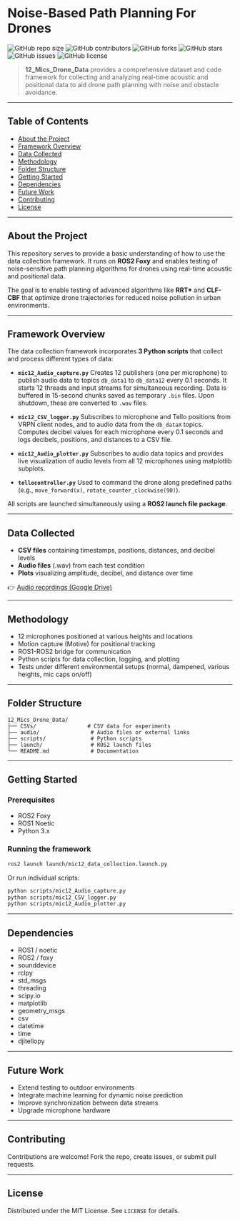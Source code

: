 # Noise-Based Path Planning For Drones

![GitHub repo size](https://img.shields.io/github/repo-size/dwara-rajesh/12_Mics_Drone_Data)
![GitHub contributors](https://img.shields.io/github/collaborators/dwara-rajesh/12_Mics_Drone_Data?label=collaborators)
![GitHub forks](https://img.shields.io/github/forks/dwara-rajesh/12_Mics_Drone_Data)
![GitHub stars](https://img.shields.io/github/stars/dwara-rajesh/12_Mics_Drone_Data)
![GitHub issues](https://img.shields.io/github/issues/dwara-rajesh/12_Mics_Drone_Data)
![GitHub license](https://img.shields.io/github/license/dwara-rajesh/12_Mics_Drone_Data)

> **12\_Mics\_Drone\_Data** provides a comprehensive dataset and code framework for collecting and analyzing real-time acoustic and positional data to aid drone path planning with noise and obstacle avoidance.

---

## Table of Contents

* [About the Project](#about-the-project)
* [Framework Overview](#framework-overview)
* [Data Collected](#data-collected)
* [Methodology](#methodology)
* [Folder Structure](#folder-structure)
* [Getting Started](#getting-started)
* [Dependencies](#dependencies)
* [Future Work](#future-work)
* [Contributing](#contributing)
* [License](#license)

---

## About the Project

This repository serves to provide a basic understanding of how to use the data collection framework. It runs on **ROS2 Foxy** and enables testing of noise-sensitive path planning algorithms for drones using real-time acoustic and positional data.

The goal is to enable testing of advanced algorithms like **RRT\*** and **CLF-CBF** that optimize drone trajectories for reduced noise pollution in urban environments.

---

## Framework Overview

The data collection framework incorporates **3 Python scripts** that collect and process different types of data:

* **`mic12_Audio_capture.py`**
  Creates 12 publishers (one per microphone) to publish audio data to topics `db_data1` to `db_data12` every 0.1 seconds. It starts 12 threads and input streams for simultaneous recording. Data is buffered in 15-second chunks saved as temporary `.bin` files. Upon shutdown, these are converted to `.wav` files.

* **`mic12_CSV_logger.py`**
  Subscribes to microphone and Tello positions from VRPN client nodes, and to audio data from the `db_dataX` topics. Computes decibel values for each microphone every 0.1 seconds and logs decibels, positions, and distances to a CSV file.

* **`mic12_Audio_plotter.py`**
  Subscribes to audio data topics and provides live visualization of audio levels from all 12 microphones using matplotlib subplots.

* **`tellocontroller.py`**
  Used to command the drone along predefined paths (e.g., `move_forward(x)`, `rotate_counter_clockwise(90)`).

All scripts are launched simultaneously using a **ROS2 launch file package**.

---

## Data Collected

* **CSV files** containing timestamps, positions, distances, and decibel levels
* **Audio files** (.wav) from each test condition
* **Plots** visualizing amplitude, decibel, and distance over time

👉 [Audio recordings (Google Drive)](https://drive.google.com/drive/folders/1ETiRap-WsGVU20p-wLtL3Vm5_B1fDa9M?usp=sharing)

---

## Methodology

* 12 microphones positioned at various heights and locations
* Motion capture (Motive) for positional tracking
* ROS1-ROS2 bridge for communication
* Python scripts for data collection, logging, and plotting
* Tests under different environmental setups (normal, dampened, various heights, mic caps on/off)

---

## Folder Structure

```
12_Mics_Drone_Data/
├── CSVs/                # CSV data for experiments
├── audio/                # Audio files or external links
├── scripts/              # Python scripts
├── launch/               # ROS2 launch files
└── README.md             # Documentation
```

---

## Getting Started

### Prerequisites

* ROS2 Foxy
* ROS1 Noetic
* Python 3.x

### Running the framework

```bash
ros2 launch launch/mic12_data_collection.launch.py
```

Or run individual scripts:

```bash
python scripts/mic12_Audio_capture.py
python scripts/mic12_CSV_logger.py
python scripts/mic12_Audio_plotter.py
```

---

## Dependencies

* ROS1 / noetic
* ROS2 / foxy
* sounddevice
* rclpy
* std\_msgs
* threading
* scipy.io
* matplotlib
* geometry\_msgs
* csv
* datetime
* time
* djitellopy

---

## Future Work

* Extend testing to outdoor environments
* Integrate machine learning for dynamic noise prediction
* Improve synchronization between data streams
* Upgrade microphone hardware

---

## Contributing

Contributions are welcome! Fork the repo, create issues, or submit pull requests.

---

## License

Distributed under the MIT License. See `LICENSE` for details.
